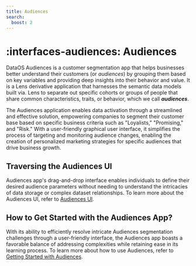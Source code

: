 ```yaml
---
title: Audiences
search:
  boost: 2
---
```


# :interfaces-audiences: Audiences

DataOS Audiences is a customer segmentation app that helps businesses better understand their customers (or *audiences*) by grouping them based on key variables and providing deep insights into their behavior and value. It is a Lens derivative application that harnesses the semantic data models built via. Lens to separate out specific cohorts or groups of people that share common characteristics, traits, or behavior, which we call ***audiences***. 

The Audiences application enables data activation through a streamlined and effective solution, empowering companies to segment their customer base based on specific business criteria such as "Loyalists," "Promising," and "Risk." With a user-friendly graphical user interface, it simplifies the process of targeting and monitoring audience changes, enabling the creation of personalized marketing strategies for specific audiences that drive business growth.

## Traversing the Audiences UI

Audiences app's drag-and-drop interface enables individuals to define their desired audience parameters without needing to understand the intricacies of data storage or complex dataset relationships. To learn more about the Audiences UI, refer to [Audiences UI](/interfaces/audiences/audiences_ui/).

## How to Get Started with the Audiences App?

With its ability to efficiently resolve intricate Audiences segmentation challenges through a user-friendly interface, the Audiences app boasts a favorable balance of addressing complexities while retaining ease in its learning process. To learn more about how to use Audiences, refer to 
[Getting Started with Audiences](/interfaces/audiences/getting_started/).